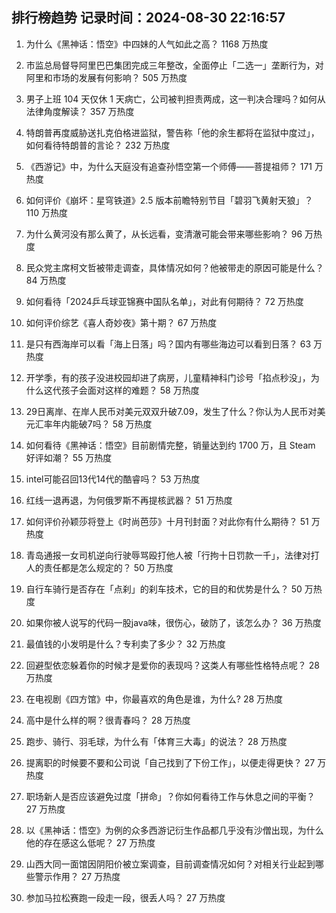 
## 排行榜趋势 记录时间：2024-08-30 22:16:57
  
  1. 为什么《黑神话：悟空》中四妹的人气如此之高？ 1168 万热度
    
  2. 市监总局督导阿里巴巴集团完成三年整改，全面停止「二选一」垄断行为，对阿里和市场的发展有何影响？ 505 万热度
    
  3. 男子上班 104 天仅休 1 天病亡，公司被判担责两成，这一判决合理吗？如何从法律角度解读？ 357 万热度
    
  4. 特朗普再度威胁送扎克伯格进监狱，警告称「他的余生都将在监狱中度过」，如何看待特朗普的言论？ 232 万热度
    
  5. 《西游记》中，为什么天庭没有追查孙悟空第一个师傅——菩提祖师？ 171 万热度
    
  6. 如何评价《崩坏：星穹铁道》2.5 版本前瞻特别节目「碧羽飞黄射天狼」？ 110 万热度
    
  7. 为什么黄河没有那么黄了，从长远看，变清澈可能会带来哪些影响？ 96 万热度
    
  8. 民众党主席柯文哲被带走调查，具体情况如何？他被带走的原因可能是什么？ 84 万热度
    
  9. 如何看待「2024乒乓球亚锦赛中国队名单」，对此有何期待？ 72 万热度
    
  10. 如何评价综艺《喜人奇妙夜》第十期？ 67 万热度
    
  11. 是只有西海岸可以看「海上日落」吗？国内有哪些海边可以看到日落？ 63 万热度
    
  12. 开学季，有的孩子没进校园却进了病房，儿童精神科门诊号「掐点秒没」，为什么这代孩子会面对这样的难题？ 58 万热度
    
  13. 29日离岸、在岸人民币对美元双双升破7.09，发生了什么？你认为人民币对美元汇率年内能破7吗？ 58 万热度
    
  14. 如何看待《黑神话：悟空》目前剧情完整，销量达到约 1700 万，且 Steam 好评如潮？ 55 万热度
    
  15. intel可能召回13代14代的酷睿吗？ 53 万热度
    
  16. 红线一退再退，为何俄罗斯不再提核武器？ 51 万热度
    
  17. 如何评价孙颖莎将登上《时尚芭莎》十月刊封面？对此你有什么期待？ 51 万热度
    
  18. 青岛通报一女司机逆向行驶辱骂殴打他人被「行拘十日罚款一千」，法律对打人的责任都是怎么规定的？ 50 万热度
    
  19. 自行车骑行是否存在「点刹」的刹车技术，它的目的和优势是什么？ 50 万热度
    
  20. 如果你被人说写的代码一股java味，很伤心，破防了，该怎么办？ 36 万热度
    
  21. 最值钱的小发明是什么？专利卖了多少？ 32 万热度
    
  22. 回避型依恋躲着你的时候才是爱你的表现吗？这类人有哪些性格特点呢？ 28 万热度
    
  23. 在电视剧《四方馆》中，你最喜欢的角色是谁，为什么? 28 万热度
    
  24. 高中是什么样的啊？很青春吗？ 28 万热度
    
  25. 跑步、骑行、羽毛球，为什么有「体育三大毒」的说法？ 28 万热度
    
  26. 提离职的时候要不要和公司说「自己找到了下份工作」，以便走得更快？ 27 万热度
    
  27. 职场新人是否应该避免过度「拼命」？你如何看待工作与休息之间的平衡？ 27 万热度
    
  28. 以《黑神话：悟空》为例的众多西游记衍生作品都几乎没有沙僧出现，为什么他的存在感这么低呢？ 27 万热度
    
  29. 山西大同一面馆因阴阳价被立案调查，目前调查情况如何？对相关行业起到哪些警示作用？ 27 万热度
    
  30. 参加马拉松赛跑一段走一段，很丢人吗？ 27 万热度
    